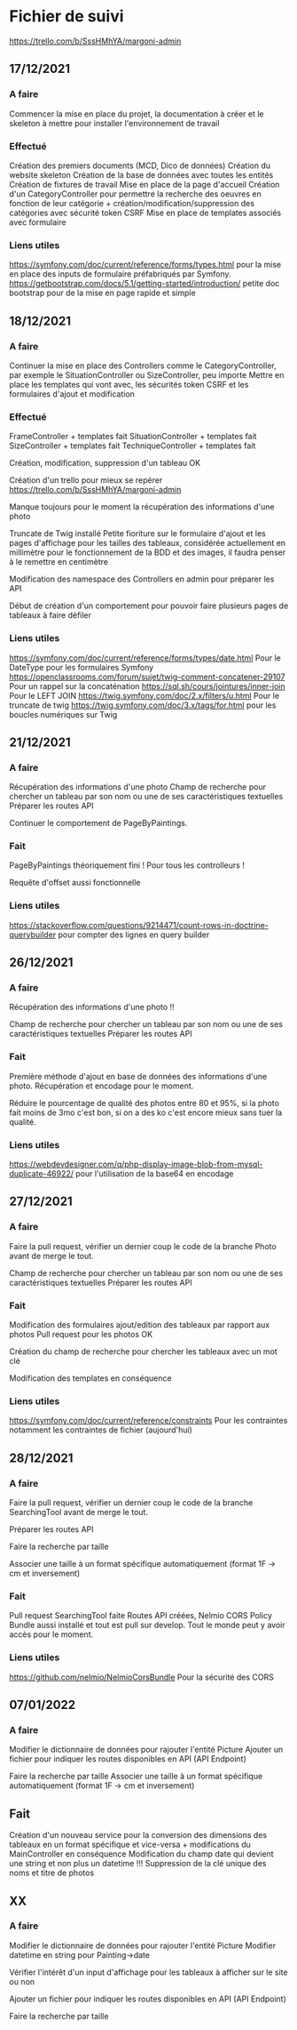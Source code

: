 # Fichier de suivi

<https://trello.com/b/SssHMhYA/margoni-admin>

## 17/12/2021

### A faire

Commencer la mise en place du projet, la documentation à créer et le skeleton à mettre pour installer l'environnement de travail

### Effectué

Création des premiers documents (MCD, Dico de données)
Création du website skeleton
Création de la base de données avec toutes les entités
Création de fixtures de travail
Mise en place de la page d'accueil
Création d'un CategoryController pour permettre la recherche des oeuvres en fonction de leur catégorie + création/modification/suppression des catégories avec sécurité token CSRF
Mise en place de templates associés avec formulaire

### Liens utiles

<https://symfony.com/doc/current/reference/forms/types.html> pour la mise en place des inputs de formulaire préfabriqués par Symfony.
<https://getbootstrap.com/docs/5.1/getting-started/introduction/> petite doc bootstrap pour de la mise en page rapide et simple

## 18/12/2021

### A faire

Continuer la mise en place des Controllers comme le CategoryController, par exemple le SituationController ou SizeController, peu importe
Mettre en place les templates qui vont avec, les sécurités token CSRF et les formulaires d'ajout et modification

### Effectué

FrameController + templates fait
SituationController + templates fait
SizeController + templates fait
TechniqueController + templates fait

Création, modification, suppression d'un tableau OK

Création d'un trello pour mieux se repérer <https://trello.com/b/SssHMhYA/margoni-admin>

Manque toujours pour le moment la récupération des informations d'une photo

Truncate de Twig installé
Petite fioriture sur le formulaire d'ajout et les pages d'affichage pour les tailles des tableaux, considérée actuellement en millimètre pour le fonctionnement de la BDD et des images, il faudra penser à le remettre en centimètre

Modification des namespace des Controllers en admin pour préparer les API

Début de création d'un comportement pour pouvoir faire plusieurs pages de tableaux à faire défiler

### Liens utiles

<https://symfony.com/doc/current/reference/forms/types/date.html> Pour le DateType pour les formulaires Symfony
<https://openclassrooms.com/forum/sujet/twig-comment-concatener-29107> Pour un rappel sur la concaténation
<https://sql.sh/cours/jointures/inner-join> Pour le LEFT JOIN
<https://twig.symfony.com/doc/2.x/filters/u.html> Pour le truncate de twig
<https://twig.symfony.com/doc/3.x/tags/for.html> pour les boucles numériques sur Twig

## 21/12/2021

### A faire

Récupération des informations d'une photo
Champ de recherche pour chercher un tableau par son nom ou une de ses caractéristiques textuelles
Préparer les routes API

Continuer le comportement de PageByPaintings.

### Fait

PageByPaintings théoriquement fini !
Pour tous les controlleurs !

Requête d'offset aussi fonctionnelle

### Liens utiles

<https://stackoverflow.com/questions/9214471/count-rows-in-doctrine-querybuilder> pour compter des lignes en query builder

## 26/12/2021

### A faire

Récupération des informations d'une photo !!

Champ de recherche pour chercher un tableau par son nom ou une de ses caractéristiques textuelles
Préparer les routes API

### Fait

Première méthode d'ajout en base de données des informations d'une photo. Récupération et encodage pour le moment.

Réduire le pourcentage de qualité des photos entre 80 et 95%, si la photo fait moins de 3mo c'est bon, si on a des ko c'est encore mieux sans tuer la qualité.

### Liens utiles

<https://webdevdesigner.com/q/php-display-image-blob-from-mysql-duplicate-46922/> pour l'utilisation de la base64 en encodage

## 27/12/2021

### A faire

Faire la pull request, vérifier un dernier coup le code de la branche Photo avant de merge le tout.

Champ de recherche pour chercher un tableau par son nom ou une de ses caractéristiques textuelles
Préparer les routes API

### Fait

Modification des formulaires ajout/edition des tableaux par rapport aux photos
Pull request pour les photos OK

Création du champ de recherche pour chercher les tableaux avec un mot clé

Modification des templates en conséquence

### Liens utiles

<https://symfony.com/doc/current/reference/constraints> Pour les contraintes notamment les contraintes de fichier (aujourd'hui)

## 28/12/2021

### A faire

Faire la pull request, vérifier un dernier coup le code de la branche SearchingTool avant de merge le tout.

Préparer les routes API

Faire la recherche par taille

Associer une taille à un format spécifique automatiquement (format 1F -> cm et inversement)

### Fait

Pull request SearchingTool faite
Routes API créées, Nelmio CORS Policy Bundle aussi installé et tout est pull sur develop.
Tout le monde peut y avoir accès pour le moment.

### Liens utiles

<https://github.com/nelmio/NelmioCorsBundle> Pour la sécurité des CORS

## 07/01/2022

### A faire

Modifier le dictionnaire de données pour rajouter l'entité Picture
Ajouter un fichier pour indiquer les routes disponibles en API (API Endpoint)

Faire la recherche par taille
Associer une taille à un format spécifique automatiquement (format 1F -> cm et inversement)

## Fait

Création d'un nouveau service pour la conversion des dimensions des tableaux en un format spécifique et vice-versa + modifications du MainController en conséquence
Modification du champ date qui devient une string et non plus un datetime !!!
Suppression de la clé unique des noms et titre de photos

## XX

### A faire

Modifier le dictionnaire de données pour rajouter l'entité Picture
Modifier datetime en string pour Painting->date

Vérifier l'intérêt d'un input d'affichage pour les tableaux à afficher sur le site ou non

Ajouter un fichier pour indiquer les routes disponibles en API (API Endpoint)

Faire la recherche par taille
